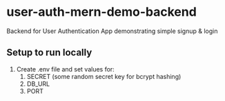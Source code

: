 # user-auth-mern-demo-backend

Backend for User Authentication App demonstrating simple signup &amp; login

## Setup to run locally

1. Create .env file and set values for:
   1. SECRET (some random secret key for bcrypt hashing)
   2. DB_URL
   3. PORT
